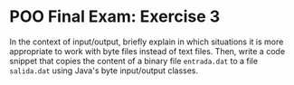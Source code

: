 # POO Final Exam: Exercise 3

In the context of input/output, briefly explain in which situations it is more appropriate to work with byte files instead of text files. Then, write a code snippet that copies the content of a binary file `entrada.dat` to a file `salida.dat` using Java's byte input/output classes.